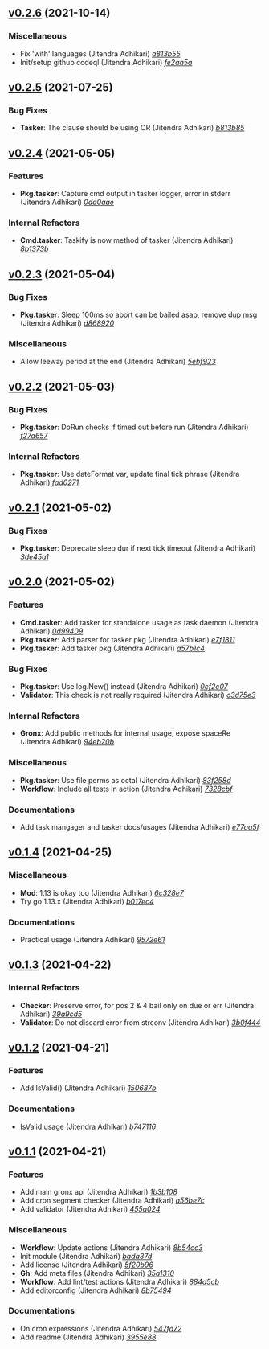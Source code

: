 ## [v0.2.6](https://github.com/adhocore/gronx/releases/tag/v0.2.6) (2021-10-14)

### Miscellaneous
- Fix 'with' languages (Jitendra Adhikari) [_a813b55_](https://github.com/adhocore/gronx/commit/a813b55)
- Init/setup github codeql (Jitendra Adhikari) [_fe2aa5a_](https://github.com/adhocore/gronx/commit/fe2aa5a)


## [v0.2.5](https://github.com/adhocore/gronx/releases/tag/v0.2.5) (2021-07-25)

### Bug Fixes
- **Tasker**: The clause should be using OR (Jitendra Adhikari) [_b813b85_](https://github.com/adhocore/gronx/commit/b813b85)


## [v0.2.4](https://github.com/adhocore/gronx/releases/tag/v0.2.4) (2021-05-05)

### Features
- **Pkg.tasker**: Capture cmd output in tasker logger, error in stderr (Jitendra Adhikari) [_0da0aae_](https://github.com/adhocore/gronx/commit/0da0aae)

### Internal Refactors
- **Cmd.tasker**: Taskify is now method of tasker (Jitendra Adhikari) [_8b1373b_](https://github.com/adhocore/gronx/commit/8b1373b)


## [v0.2.3](https://github.com/adhocore/gronx/releases/tag/v0.2.3) (2021-05-04)

### Bug Fixes
- **Pkg.tasker**: Sleep 100ms so abort can be bailed asap, remove dup msg (Jitendra Adhikari) [_d868920_](https://github.com/adhocore/gronx/commit/d868920)

### Miscellaneous
- Allow leeway period at the end (Jitendra Adhikari) [_5ebf923_](https://github.com/adhocore/gronx/commit/5ebf923)


## [v0.2.2](https://github.com/adhocore/gronx/releases/tag/v0.2.2) (2021-05-03)

### Bug Fixes
- **Pkg.tasker**: DoRun checks if timed out before run (Jitendra Adhikari) [_f27a657_](https://github.com/adhocore/gronx/commit/f27a657)

### Internal Refactors
- **Pkg.tasker**: Use dateFormat var, update final tick phrase (Jitendra Adhikari) [_fad0271_](https://github.com/adhocore/gronx/commit/fad0271)


## [v0.2.1](https://github.com/adhocore/gronx/releases/tag/v0.2.1) (2021-05-02)

### Bug Fixes
- **Pkg.tasker**: Deprecate sleep dur if next tick timeout (Jitendra Adhikari) [_3de45a1_](https://github.com/adhocore/gronx/commit/3de45a1)


## [v0.2.0](https://github.com/adhocore/gronx/releases/tag/v0.2.0) (2021-05-02)

### Features
- **Cmd.tasker**: Add tasker for standalone usage as task daemon (Jitendra Adhikari) [_0d99409_](https://github.com/adhocore/gronx/commit/0d99409)
- **Pkg.tasker**: Add parser for tasker pkg (Jitendra Adhikari) [_e7f1811_](https://github.com/adhocore/gronx/commit/e7f1811)
- **Pkg.tasker**: Add tasker pkg (Jitendra Adhikari) [_a57b1c4_](https://github.com/adhocore/gronx/commit/a57b1c4)

### Bug Fixes
- **Pkg.tasker**: Use log.New() instead (Jitendra Adhikari) [_0cf2c07_](https://github.com/adhocore/gronx/commit/0cf2c07)
- **Validator**: This check is not really required (Jitendra Adhikari) [_c3d75e3_](https://github.com/adhocore/gronx/commit/c3d75e3)

### Internal Refactors
- **Gronx**: Add public methods for internal usage, expose spaceRe (Jitendra Adhikari) [_94eb20b_](https://github.com/adhocore/gronx/commit/94eb20b)

### Miscellaneous
- **Pkg.tasker**: Use file perms as octal (Jitendra Adhikari) [_83f258d_](https://github.com/adhocore/gronx/commit/83f258d)
- **Workflow**: Include all tests in action (Jitendra Adhikari) [_7328cbf_](https://github.com/adhocore/gronx/commit/7328cbf)

### Documentations
- Add task mangager and tasker docs/usages (Jitendra Adhikari) [_e77aa5f_](https://github.com/adhocore/gronx/commit/e77aa5f)


## [v0.1.4](https://github.com/adhocore/gronx/releases/tag/v0.1.4) (2021-04-25)

### Miscellaneous
- **Mod**: 1.13 is okay too (Jitendra Adhikari) [_6c328e7_](https://github.com/adhocore/gronx/commit/6c328e7)
- Try go 1.13.x (Jitendra Adhikari) [_b017ec4_](https://github.com/adhocore/gronx/commit/b017ec4)

### Documentations
- Practical usage (Jitendra Adhikari) [_9572e61_](https://github.com/adhocore/gronx/commit/9572e61)


## [v0.1.3](https://github.com/adhocore/gronx/releases/tag/v0.1.3) (2021-04-22)

### Internal Refactors
- **Checker**: Preserve error, for pos 2 & 4 bail only on due or err (Jitendra Adhikari) [_39a9cd5_](https://github.com/adhocore/gronx/commit/39a9cd5)
- **Validator**: Do not discard error from strconv (Jitendra Adhikari) [_3b0f444_](https://github.com/adhocore/gronx/commit/3b0f444)


## [v0.1.2](https://github.com/adhocore/gronx/releases/tag/v0.1.2) (2021-04-21)

### Features
- Add IsValid() (Jitendra Adhikari) [_150687b_](https://github.com/adhocore/gronx/commit/150687b)

### Documentations
- IsValid usage (Jitendra Adhikari) [_b747116_](https://github.com/adhocore/gronx/commit/b747116)


## [v0.1.1](https://github.com/adhocore/gronx/releases/tag/v0.1.1) (2021-04-21)

### Features
- Add main gronx api (Jitendra Adhikari) [_1b3b108_](https://github.com/adhocore/gronx/commit/1b3b108)
- Add cron segment checker (Jitendra Adhikari) [_a56be7c_](https://github.com/adhocore/gronx/commit/a56be7c)
- Add validator (Jitendra Adhikari) [_455a024_](https://github.com/adhocore/gronx/commit/455a024)

### Miscellaneous
- **Workflow**: Update actions (Jitendra Adhikari) [_8b54cc3_](https://github.com/adhocore/gronx/commit/8b54cc3)
- Init module (Jitendra Adhikari) [_bada37d_](https://github.com/adhocore/gronx/commit/bada37d)
- Add license (Jitendra Adhikari) [_5f20b96_](https://github.com/adhocore/gronx/commit/5f20b96)
- **Gh**: Add meta files (Jitendra Adhikari) [_35a1310_](https://github.com/adhocore/gronx/commit/35a1310)
- **Workflow**: Add lint/test actions (Jitendra Adhikari) [_884d5cb_](https://github.com/adhocore/gronx/commit/884d5cb)
- Add editorconfig (Jitendra Adhikari) [_8b75494_](https://github.com/adhocore/gronx/commit/8b75494)

### Documentations
- On cron expressions (Jitendra Adhikari) [_547fd72_](https://github.com/adhocore/gronx/commit/547fd72)
- Add readme (Jitendra Adhikari) [_3955e88_](https://github.com/adhocore/gronx/commit/3955e88)
